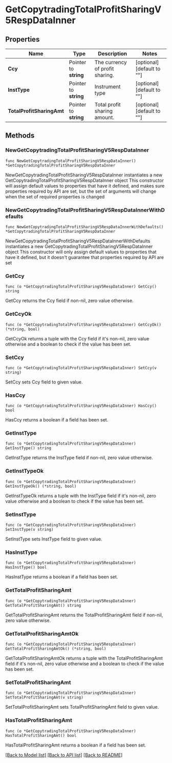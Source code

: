 # GetCopytradingTotalProfitSharingV5RespDataInner

## Properties

Name | Type | Description | Notes
------------ | ------------- | ------------- | -------------
**Ccy** | Pointer to **string** | The currency of profit sharing. | [optional] [default to ""]
**InstType** | Pointer to **string** | Instrument type | [optional] [default to ""]
**TotalProfitSharingAmt** | Pointer to **string** | Total profit sharing amount. | [optional] [default to ""]

## Methods

### NewGetCopytradingTotalProfitSharingV5RespDataInner

`func NewGetCopytradingTotalProfitSharingV5RespDataInner() *GetCopytradingTotalProfitSharingV5RespDataInner`

NewGetCopytradingTotalProfitSharingV5RespDataInner instantiates a new GetCopytradingTotalProfitSharingV5RespDataInner object
This constructor will assign default values to properties that have it defined,
and makes sure properties required by API are set, but the set of arguments
will change when the set of required properties is changed

### NewGetCopytradingTotalProfitSharingV5RespDataInnerWithDefaults

`func NewGetCopytradingTotalProfitSharingV5RespDataInnerWithDefaults() *GetCopytradingTotalProfitSharingV5RespDataInner`

NewGetCopytradingTotalProfitSharingV5RespDataInnerWithDefaults instantiates a new GetCopytradingTotalProfitSharingV5RespDataInner object
This constructor will only assign default values to properties that have it defined,
but it doesn't guarantee that properties required by API are set

### GetCcy

`func (o *GetCopytradingTotalProfitSharingV5RespDataInner) GetCcy() string`

GetCcy returns the Ccy field if non-nil, zero value otherwise.

### GetCcyOk

`func (o *GetCopytradingTotalProfitSharingV5RespDataInner) GetCcyOk() (*string, bool)`

GetCcyOk returns a tuple with the Ccy field if it's non-nil, zero value otherwise
and a boolean to check if the value has been set.

### SetCcy

`func (o *GetCopytradingTotalProfitSharingV5RespDataInner) SetCcy(v string)`

SetCcy sets Ccy field to given value.

### HasCcy

`func (o *GetCopytradingTotalProfitSharingV5RespDataInner) HasCcy() bool`

HasCcy returns a boolean if a field has been set.

### GetInstType

`func (o *GetCopytradingTotalProfitSharingV5RespDataInner) GetInstType() string`

GetInstType returns the InstType field if non-nil, zero value otherwise.

### GetInstTypeOk

`func (o *GetCopytradingTotalProfitSharingV5RespDataInner) GetInstTypeOk() (*string, bool)`

GetInstTypeOk returns a tuple with the InstType field if it's non-nil, zero value otherwise
and a boolean to check if the value has been set.

### SetInstType

`func (o *GetCopytradingTotalProfitSharingV5RespDataInner) SetInstType(v string)`

SetInstType sets InstType field to given value.

### HasInstType

`func (o *GetCopytradingTotalProfitSharingV5RespDataInner) HasInstType() bool`

HasInstType returns a boolean if a field has been set.

### GetTotalProfitSharingAmt

`func (o *GetCopytradingTotalProfitSharingV5RespDataInner) GetTotalProfitSharingAmt() string`

GetTotalProfitSharingAmt returns the TotalProfitSharingAmt field if non-nil, zero value otherwise.

### GetTotalProfitSharingAmtOk

`func (o *GetCopytradingTotalProfitSharingV5RespDataInner) GetTotalProfitSharingAmtOk() (*string, bool)`

GetTotalProfitSharingAmtOk returns a tuple with the TotalProfitSharingAmt field if it's non-nil, zero value otherwise
and a boolean to check if the value has been set.

### SetTotalProfitSharingAmt

`func (o *GetCopytradingTotalProfitSharingV5RespDataInner) SetTotalProfitSharingAmt(v string)`

SetTotalProfitSharingAmt sets TotalProfitSharingAmt field to given value.

### HasTotalProfitSharingAmt

`func (o *GetCopytradingTotalProfitSharingV5RespDataInner) HasTotalProfitSharingAmt() bool`

HasTotalProfitSharingAmt returns a boolean if a field has been set.


[[Back to Model list]](../README.md#documentation-for-models) [[Back to API list]](../README.md#documentation-for-api-endpoints) [[Back to README]](../README.md)


